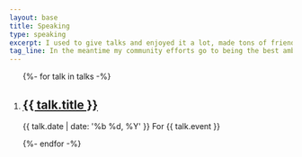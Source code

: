 ```yaml
---
layout: base
title: Speaking
type: speaking
excerpt: I used to give talks and enjoyed it a lot, made tons of friends. I took a break for now, but might get back to it in the future.
tag_line: In the meantime my community efforts go to being the best ambassador possible to the [JSHeroes](//jsheroes.io/) conference.
---
```


<div class="section section__with-divider">
  <ol class="list" role="list" aria-label="Talks and workshops">
    {%- for talk in talks -%}
      <li class="list__item" role="listitem">
        <h2 class="list__title">
          <a class="list__title__link" href="{{ talk.url }}" target="_blank" rel="noopener noreferrer">{{ talk.title }}</a>
        </h2>
        <p class="list__subtitle">
          <time datetime="{{ talk.date | date: '%Y-%m-%d' }}">{{ talk.date | date: '%b %d, %Y' }}</time> <span class="list__host">For {{ talk.event }}</span>
        </p>
      </li>
    {%- endfor -%}
  </ol>
</div>

